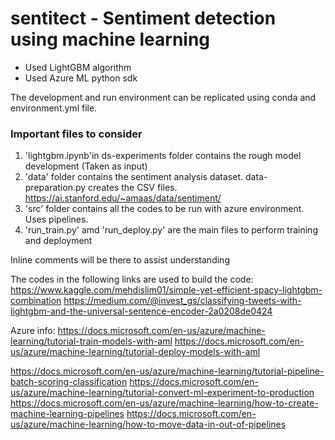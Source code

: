 # sentitect - Sentiment detection using machine learning
* Used LightGBM algorithm
* Used Azure ML python sdk

The development and run environment can be replicated using conda and environment.yml file. 

### Important files to consider

1) 'lightgbm.ipynb'in ds-experiments folder contains the rough model development (Taken as input)
2) 'data' folder contains the sentiment analysis dataset. data-preparation.py creates the CSV files. https://ai.stanford.edu/~amaas/data/sentiment/
3) 'src' folder contains all the codes to be run with azure environment. Uses pipelines.
4) 'run_train.py' amd 'run_deploy.py' are the main files to perform training and deployment

Inline comments will be there to assist understanding


The codes in the following links are used to build the code:
https://www.kaggle.com/mehdislim01/simple-yet-efficient-spacy-lightgbm-combination
https://medium.com/@invest_gs/classifying-tweets-with-lightgbm-and-the-universal-sentence-encoder-2a0208de0424

Azure info:
https://docs.microsoft.com/en-us/azure/machine-learning/tutorial-train-models-with-aml
https://docs.microsoft.com/en-us/azure/machine-learning/tutorial-deploy-models-with-aml

https://docs.microsoft.com/en-us/azure/machine-learning/tutorial-pipeline-batch-scoring-classification
https://docs.microsoft.com/en-us/azure/machine-learning/tutorial-convert-ml-experiment-to-production
https://docs.microsoft.com/en-us/azure/machine-learning/how-to-create-machine-learning-pipelines
https://docs.microsoft.com/en-us/azure/machine-learning/how-to-move-data-in-out-of-pipelines
